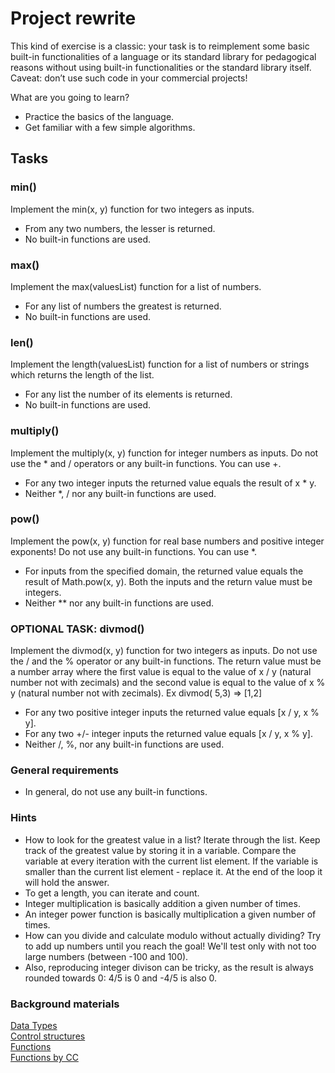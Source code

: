 # Project rewrite

This kind of exercise is a classic: your task is to reimplement some basic built-in functionalities of a language or its
standard library for pedagogical reasons without using built-in functionalities or the standard library itself. Caveat:
don’t use such code in your commercial projects!

What are you going to learn?

* Practice the basics of the language.
* Get familiar with a few simple algorithms.

## Tasks

### min()

Implement the min(x, y) function for two integers as inputs.

* From any two numbers, the lesser is returned.
* No built-in functions are used.

### max()

Implement the max(valuesList) function for a list of numbers.

* For any list of numbers the greatest is returned.
* No built-in functions are used.

### len()

Implement the length(valuesList) function for a list of numbers or strings which returns the length of the list.

* For any list the number of its elements is returned.
* No built-in functions are used.

### multiply()

Implement the multiply(x, y) function for integer numbers as inputs. Do not use the * and / operators or any built-in
functions. You can use +.

* For any two integer inputs the returned value equals the result of x * y.
* Neither *, / nor any built-in functions are used.

### pow()

Implement the pow(x, y) function for real base numbers and positive integer exponents! Do not use any built-in
functions. You can use *.

* For inputs from the specified domain, the returned value equals the result of Math.pow(x, y). Both the inputs and the
  return value must be integers.
* Neither ** nor any built-in functions are used.

### OPTIONAL TASK: divmod()

Implement the divmod(x, y) function for two integers as inputs. Do not use the / and the % operator or any built-in
functions. The return value must be a number array where the first value is equal to the value of x / y (natural number
not with zecimals) and the second value is equal to the value of x % y (natural number not with zecimals). Ex divmod(
5,3) => [1,2]

* For any two positive integer inputs the returned value equals [x / y, x % y].
* For any two +/- integer inputs the returned value equals [x / y, x % y].
* Neither /, %, nor any built-in functions are used.

### General requirements
* In general, do not use any built-in functions.

### Hints
* How to look for the greatest value in a list? Iterate through the list. Keep track of the greatest value by storing it in a variable. Compare the variable at every iteration with the current list element. If the variable is smaller than the current list element - replace it. At the end of the loop it will hold the answer.
* To get a length, you can iterate and count.
* Integer multiplication is basically addition a given number of times.
* An integer power function is basically multiplication a given number of times.
* How can you divide and calculate modulo without actually dividing? Try to add up numbers until you reach the goal! We'll test only with not too large numbers (between -100 and 100).
* Also, reproducing integer divison can be tricky, as the result is always rounded towards 0: 4/5 is 0 and -4/5 is also 0.
### Background materials

[Data Types](/JavascriptDataTypes.md)  
[Control structures](/JavascriptControlFlow.md)  
[Functions](https://javascript.info/function-basics)  
[Functions by CC](../../JavascriptFunctions.md)